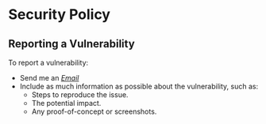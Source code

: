 # Security Policy

## Reporting a Vulnerability

To report a vulnerability:

- Send me an _<a href="mailto:feras.aljoudi@gmail.com">Email</a>_
- Include as much information as possible about the vulnerability, such as:
    - Steps to reproduce the issue.
    - The potential impact.
    - Any proof-of-concept or screenshots.